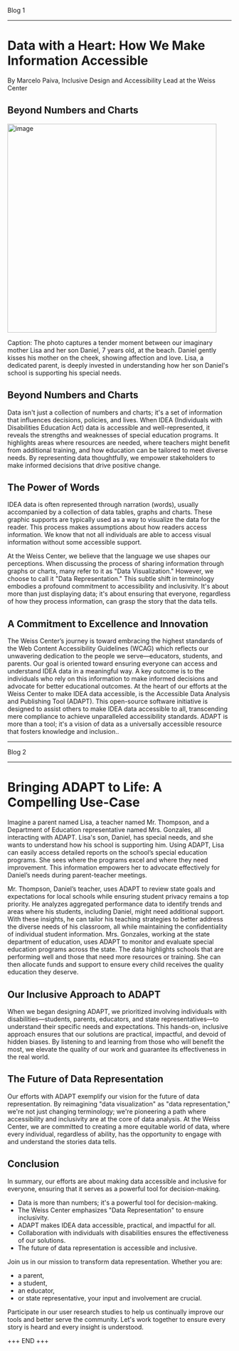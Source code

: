 Blog 1

---- 

# Data with a Heart: How We Make Information Accessible
By Marcelo Paiva, Inclusive Design and Accessibility Lead at the Weiss Center
 

## Beyond Numbers and Charts

<img width="470" alt="image" src="https://github.com/WeissCenter/ux-resources/assets/135261167/4d8da6e1-81e1-40f5-a4c2-5689be184039">

Caption: The photo captures a tender moment between our imaginary mother Lisa and her son Daniel, 7 years old, at the beach. Daniel gently kisses his mother on the cheek, showing affection and love. Lisa, a dedicated parent, is deeply invested in understanding how her son Daniel's school is supporting his special needs.

## Beyond Numbers and Charts
Data isn't just a collection of numbers and charts; it's a set of information that influences decisions, policies, and lives.  When IDEA (Individuals with Disabilities Education Act) data is accessible and well-represented, it reveals the strengths and weaknesses of special education programs. It highlights areas where resources are needed, where teachers might benefit from additional training, and how education can be tailored to meet diverse needs. By representing data thoughtfully, we empower stakeholders to make informed decisions that drive positive change.

## The Power of Words

IDEA data is often represented through narration (words), usually accompanied by a collection of data tables, graphs and charts.  These graphic supports are typically used as a way to visualize the data for the reader.  This process makes assumptions about how readers access information.  We know that not all individuals are able to access visual information without some accessible support.  

At the Weiss Center, we believe that the language we use shapes our perceptions. When discussing the process of sharing information through graphs or charts, many refer to it as "Data Visualization." However, we choose to call it "Data Representation." This subtle shift in terminology embodies a profound commitment to accessibility and inclusivity. It's about more than just displaying data; it's about ensuring that everyone, regardless of how they process information, can grasp the story that the data tells.

## A Commitment to Excellence and Innovation

The Weiss Center’s journey is toward embracing the highest standards of the Web Content Accessibility Guidelines (WCAG) which reflects our unwavering dedication to the people we serve—educators, students, and parents. Our goal is oriented toward ensuring everyone can access and understand IDEA data in a meaningful way. A key outcome is to the individuals who rely on this information to make informed decisions and advocate for better educational outcomes.
At the heart of our efforts at the Weiss Center to make IDEA data accessible, is the Accessible Data Analysis and Publishing Tool (ADAPT). This open-source software initiative is designed to assist others to make IDEA data accessible to all, transcending mere compliance to achieve unparalleled accessibility standards. ADAPT is more than a tool; it's a vision of data as a universally accessible resource that fosters knowledge and inclusion..                               

----

Blog 2 

---- 

# Bringing ADAPT to Life: A Compelling Use-Case

Imagine a parent named Lisa, a teacher named Mr. Thompson, and a Department of Education representative named Mrs. Gonzales, all interacting with ADAPT.
Lisa's son, Daniel, has special needs, and she wants to understand how his school is supporting him. Using ADAPT, Lisa can easily access detailed reports on the school’s special education programs. She sees where the programs excel and where they need improvement. This information empowers her to advocate effectively for Daniel’s needs during parent-teacher meetings.
 
Mr. Thompson, Daniel’s teacher, uses ADAPT to review state goals and expectations for local schools while ensuring student privacy remains a top priority. He analyzes aggregated performance data to identify trends and areas where his students, including Daniel, might need additional support. With these insights, he can tailor his teaching strategies to better address the diverse needs of his classroom, all while maintaining the confidentiality of individual student information.
Mrs. Gonzales, working at the state department of education, uses ADAPT to monitor and evaluate special education programs across the state. The data highlights schools that are performing well and those that need more resources or training. She can then allocate funds and support to ensure every child receives the quality education they deserve.

## Our Inclusive Approach to ADAPT

When we began designing ADAPT, we prioritized involving individuals with disabilities—students, parents, educators, and state representatives—to understand their specific needs and expectations. This hands-on, inclusive approach ensures that our solutions are practical, impactful, and devoid of hidden biases. By listening to and learning from those who will benefit the most, we elevate the quality of our work and guarantee its effectiveness in the real world.

## The Future of Data Representation

Our efforts with ADAPT exemplify our vision for the future of data representation. By reimagining "data visualization" as "data representation," we're not just changing terminology; we're pioneering a path where accessibility and inclusivity are at the core of data analysis. At the Weiss Center, we are committed to creating a more equitable world of data, where every individual, regardless of ability, has the opportunity to engage with and understand the stories data tells.

## Conclusion

In summary, our efforts are about making data accessible and inclusive for everyone, ensuring that it serves as a powerful tool for decision-making.

-	Data is more than numbers; it's a powerful tool for decision-making.
-	The Weiss Center emphasizes "Data Representation" to ensure inclusivity.
-	ADAPT makes IDEA data accessible, practical, and impactful for all.
-	Collaboration with individuals with disabilities ensures the effectiveness of our solutions.
-	The future of data representation is accessible and inclusive.

Join us in our mission to transform data representation. Whether you are:
-	a parent, 
-	a student,
-	an educator, 
-	or state representative, 
your input and involvement are crucial. 

Participate in our user research studies to help us continually improve our tools and better serve the community. Let's work together to ensure every story is heard and every insight is understood.


+++ END +++
